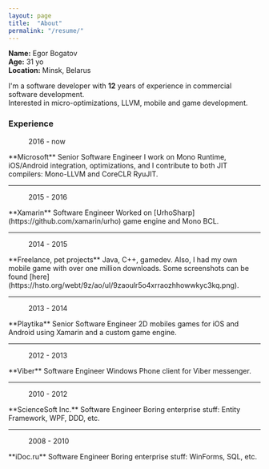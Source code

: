 ```yaml
---
layout: page
title:  "About"
permalink: "/resume/"
---
```

**Name:** Egor Bogatov  
**Age:** 31 yo  
**Location:** Minsk, Belarus  


I'm a software developer with **12** years of experience in commercial software development.  
Interested in micro-optimizations, LLVM, mobile and game development.

### Experience 

<figure class="alignright">2016 - now</figure>
**Microsoft**  
Senior Software Engineer  
I work on Mono Runtime, iOS/Android integration, optimizations, and I contribute 
to both JIT compilers: Mono-LLVM and CoreCLR RyuJIT.

---

<figure class="alignright">2015 - 2016</figure>
**Xamarin**  
Software Engineer  
Worked on [UrhoSharp](https://github.com/xamarin/urho) game engine and Mono BCL.

---

<figure class="alignright">2014 - 2015</figure>
**Freelance, pet projects**  
Java, C++, gamedev. 
Also, I had my own mobile game with over one million downloads.
Some screenshots can be found [here](https://hsto.org/webt/9z/ao/ul/9zaoulr5o4xrraozhhowwkyc3kq.png).

---

<figure class="alignright">2013 - 2014</figure>
**Playtika**  
Senior Software Engineer  
2D mobiles games for iOS and Android using Xamarin and a custom game engine.

---

<figure class="alignright">2012 - 2013</figure>
**Viber**  
Software Engineer  
Windows Phone client for Viber messenger.

---

<figure class="alignright">2010 - 2012</figure>
**ScienceSoft Inc.**  
Software Engineer  
Boring enterprise stuff: Entity Framework, WPF, DDD, etc.

---

<figure class="alignright">2008 - 2010</figure>
**iDoc.ru**  
Software Engineer  
Boring enterprise stuff: WinForms, SQL, etc.

